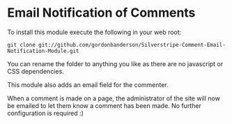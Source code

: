 Email Notification of Comments
==============================

To install this module execute the following in your web root:

    git clone git://github.com/gordonbanderson/Silverstripe-Comment-Email-Notification-Module.git

You can rename the folder to anything you like as there are no javascript or CSS dependencies.

This module also adds an email field for the commenter.

When a comment is made on a page, the administrator of the site will now be emailed to let them know a comment has been made.  No further configuration is required :)

